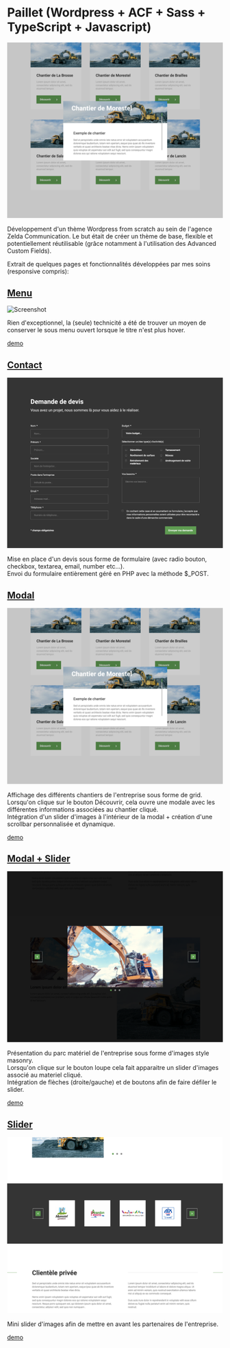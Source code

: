 # Paillet (Wordpress + ACF + Sass + TypeScript + Javascript)

![Screenshot](screenshot.png)

Développement d'un thème Wordpress from scratch au sein de l'agence Zelda Communication. Le but était de créer un thème de base, flexible et potentiellement réutilisable (grâce notamment à l'utilisation des Advanced Custom Fields).

Extrait de quelques pages et fonctionnalités développées par mes soins (responsive compris):

## [Menu](https://github.com/idrissdiakite/paillet-wordpress/tree/main/Menu)

![Screenshot](https://github.com/idrissdiakite/paillet-wordpress/blob/main/Menu/screenshot.png)

Rien d'exceptionnel, la (seule) technicité a été de trouver un moyen de conserver le sous menu ouvert lorsque le titre n'est plus hover.

<a href="https://www.youtube.com/watch?v=dclFvtJVTPM" target="_blank">demo</a>

## [Contact](https://github.com/idrissdiakite/paillet-wordpress/tree/main/Contact)

![Screenshot](https://github.com/idrissdiakite/paillet-wordpress/blob/main/Contact/screenshot.png)

Mise en place d'un devis sous forme de formulaire (avec radio bouton, checkbox, textarea, email, number etc...).  
Envoi du formulaire entièrement géré en PHP avec la méthode $\_POST.

## [Modal](https://github.com/idrissdiakite/paillet-wordpress/tree/main/Modal)

![Screenshot](https://github.com/idrissdiakite/paillet-wordpress/blob/main/Modal/screenshot.png)

Affichage des différents chantiers de l'entreprise sous forme de grid.  
Lorsqu'on clique sur le bouton Découvrir, cela ouvre une modale avec les différentes informations associées au chantier cliqué.  
Intégration d'un slider d'images à l'intérieur de la modal + création d'une scrollbar personnalisée et dynamique.

[demo](https://www.youtube.com/watch?v=BPcJioRRMug)

## [Modal + Slider](https://github.com/idrissdiakite/paillet-wordpress/tree/main/Modal%20%2B%20Slider)

![Screenshot](https://github.com/idrissdiakite/paillet-wordpress/blob/main/Modal%20%2B%20Slider/screenshot.png)

Présentation du parc matériel de l'entreprise sous forme d'images style masonry.  
Lorsqu'on clique sur le bouton loupe cela fait apparaitre un slider d'images associé au materiel cliqué.  
Intégration de flèches (droite/gauche) et de boutons afin de faire défiler le slider.

[demo](https://www.youtube.com/watch?v=FwEu9eOtlBA)

## [Slider](https://github.com/idrissdiakite/paillet-wordpress/tree/main/Slider)

![Screenshot](https://github.com/idrissdiakite/paillet-wordpress/blob/main/Slider/screenshot.png)

Mini slider d'images afin de mettre en avant les partenaires de l'entreprise.

[demo](https://www.youtube.com/watch?v=baThG571Zn8)
